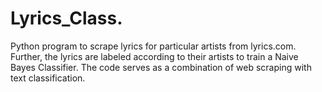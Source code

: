 # Lyrics_Class.
Python program to scrape lyrics for particular artists from lyrics.com. Further, the lyrics are labeled according to their artists to train a Naive Bayes Classifier. The code serves as a combination of web scraping with text classification.
